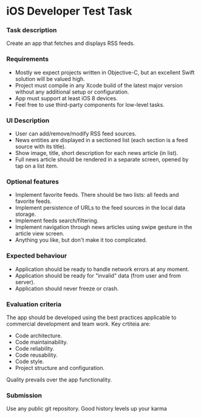 # iOS Developer Test Task

### Task description 
Create an app that fetches and displays RSS feeds.

### Requirements
* Mostly we expect projects written in Objective-C, but an excellent Swift solution will be valued high. 
* Project must compile in any Xcode build of the latest major version without any additional setup or configuration. 
* App must support at least iOS 8 devices. 
* Feel free to use third-party components for low-level tasks.

### UI Description 
* User can add/remove/modify RSS feed sources. 
* News entities are displayed in a sectioned list (each section is a feed source with its title). 
* Show image, title, short description for each news article (in list). 
* Full news article should be rendered in a separate screen, opened by tap on a list item. 

### Optional features 
* Implement favorite feeds. There should be two lists: all feeds and favorite feeds. 
* Implement persistence of URLs to the feed sources in the local data storage. 
* Implement feeds search/filtering. 
* Implement navigation through news articles using swipe gesture in the article view screen. 
* Anything you like, but don't make it too complicated. 

### Expected behaviour 
* Application should be ready to handle network errors at any moment. 
* Application should be ready for "invalid" data (from user and from server). 
* Application should never freeze or crash.

### Evaluation criteria 
The app should be developed using the best practices applicable to commercial development and team work. Key crtiteia are: 
* Code architecture. 
* Code maintainability. 
* Code reliability. 
* Code reusability. 
* Code style. 
* Project structure and configuration. 

Quality prevails over the app functionality.

###  Submission 
Use any public git repository. Good history levels up your karma 


